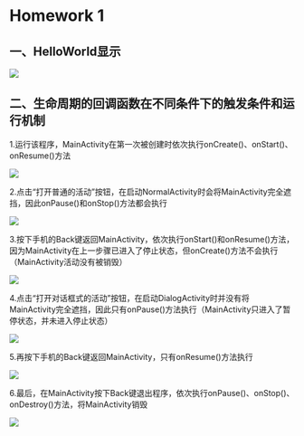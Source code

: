 # **Homework 1**

## **一、HelloWorld显示**

![](https://github.com/cwj609690575/2018118112_Android/blob/homework/Homework%201%2B2/PrintScreen/HelloWorld.JPG)

## **二、生命周期的回调函数在不同条件下的触发条件和运行机制**

1.运行该程序，MainActivity在第一次被创建时依次执行onCreate()、onStart()、onResume()方法

![](https://github.com/cwj609690575/2018118112_Android/blob/homework/Homework%201%2B2/PrintScreen/1.%E5%90%AF%E5%8A%A8%E4%B8%BB%E8%A6%81%E6%B4%BB%E5%8A%A8.JPG)

2.点击“打开普通的活动”按钮，在启动NormalActivity时会将MainActivity完全遮挡，因此onPause()和onStop()方法都会执行

![](https://github.com/cwj609690575/2018118112_Android/blob/homework/Homework%201%2B2/PrintScreen/2.%E5%90%AF%E5%8A%A8%E6%99%AE%E9%80%9A%E6%B4%BB%E5%8A%A8.JPG)

3.按下手机的Back键返回MainActivity，依次执行onStart()和onResume()方法，因为MainActivity在上一步骤已进入了停止状态，但onCreate()方法不会执行（MainActivity活动没有被销毁）

![](https://github.com/cwj609690575/2018118112_Android/blob/homework/Homework%201%2B2/PrintScreen/3.%E9%80%80%E5%87%BA%E6%99%AE%E9%80%9A%E6%B4%BB%E5%8A%A8.JPG)

4.点击“打开对话框式的活动”按钮，在启动DialogActivity时并没有将MainActivity完全遮挡，因此只有onPause()方法执行（MainActivity只进入了暂停状态，并未进入停止状态）

![](https://github.com/cwj609690575/2018118112_Android/blob/homework/Homework%201%2B2/PrintScreen/4.%E5%90%AF%E5%8A%A8%E5%AF%B9%E8%AF%9D%E6%A1%86%E6%B4%BB%E5%8A%A8.JPG)

5.再按下手机的Back键返回MainActivity，只有onResume()方法执行

![](https://github.com/cwj609690575/2018118112_Android/blob/homework/Homework%201%2B2/PrintScreen/5.%E9%80%80%E5%87%BA%E5%AF%B9%E8%AF%9D%E6%A1%86%E6%B4%BB%E5%8A%A8.JPG)

6.最后，在MainActivity按下Back键退出程序，依次执行onPause()、onStop()、onDestroy()方法，将MainActivity销毁

![](https://github.com/cwj609690575/2018118112_Android/blob/homework/Homework%201%2B2/PrintScreen/6.%E9%80%80%E5%87%BA%E4%B8%BB%E8%A6%81%E6%B4%BB%E5%8A%A8.JPG)